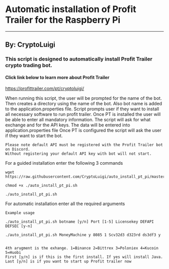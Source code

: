 # Automatic installation of Profit Trailer for the Raspberry Pi
---
## By: CryptoLuigi

### This script is designed to automatically install Profit Trailer crypto trading bot.
#### Click link below to learn more about Profit Trailer

https://profittrailer.com/pt/cryptoluigi/

When running this script, the user will be prompted for the name of the bot.
Then creates a directory using the name of the bot. 
Also bot name is added to the application.properties file.
Script prompts user if they want to install all necessary software to run profit trailer.
Once PT is installed the user will be able to enter all mandatory information.
The script will ask for what exchange and for the API keys.
The data will be entered into application.properties file
Once PT is configured the script will ask the user if they want to start the bot.

```
Please note default API must be registered with the Profit Trailer bot on Discord.
Without registering your default API key with bot will not start.
 ```
 
 
For a guided installation enter the following 3 commands
```
wget https://raw.githubusercontent.com/CryptoLuigi/auto_install_pt_pi/master/auto_install_pt_pi.sh

chmod +x ./auto_install_pt_pi.sh

./auto_install_pt_pi.sh
 ```
 
For automatic installation enter all the required arguments 
```
Example usage

./auto_install_pt_pi.sh botname [y/n] Port [1-5] Licensekey DEFAPI DEFSEC [y-n]

./auto_install_pt_pi.sh MoneyMachine y 8085 1 Scv32d3 d323rd ds3df3 y


4th arugment is the exhange. 1=Binance 2=Bittrex 3=Poloniex 4=Kucoin 5=Huobi
First [y/n] is if this is the first install. If yes will install Java.
Last [y/n] is if you want to start up Profit trailer now
 ```
 
